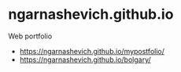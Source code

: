 # ngarnashevich.github.io
Web portfolio

- https://ngarnashevich.github.io/mypostfolio/
- https://ngarnashevich.github.io/bolgary/
